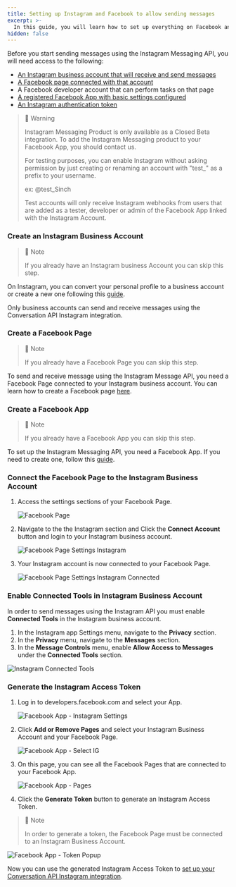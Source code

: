 ```yaml
---
title: Setting up Instagram and Facebook to allow sending messages 
excerpt: >- 
  In this guide, you will learn how to set up everything on Facebook and Instagram before sending messages 
hidden: false
---
```


Before you start sending messages using the Instagram Messaging API, you will need access to the following:

* [An Instagram business account that will receive and send messages](#create-an-instagram-business-account)
* [A Facebook page connected with that account](#create-a-facebook-page)
* A Facebook developer account that can perform tasks on that page
* [A registered Facebook App with basic settings configured](#create-a-facebook-app)
* [An Instagram authentication token](#generate-the-instagram-access-token)

> 🚧 Warning
>
> Instagram Messaging Product is only available as a Closed Beta integration. To add the Instagram Messaging product to your Facebook App, you should contact us.
> 
> For testing purposes, you can enable Instagram without asking permission by just creating or renaming an account with "test_" as a prefix to your username.
> 
> ex: @test_Sinch
> 
> Test accounts will only receive Instagram webhooks from users that are added as a tester, developer or admin of the Facebook App linked with the Instagram Account.
> 

### Create an Instagram Business Account

> 📘 Note
>
> If you already have an Instagram business Account you can skip this step.

On Instagram, you can convert your personal profile to a business account or create a new one following this [guide](https://www.facebook.com/business/help/502981923235522).

Only business accounts can send and receive messages using the Conversation API Instagram integration.

### Create a Facebook Page

> 📘 Note
>
> If you already have a Facebook Page you can skip this step.

To send and receive message using the Instagram Message API, you need a Facebook Page connected to your Instagram business account. You can learn how to create a Facebook page [here](https://www.facebook.com/business/help/104002523024878).

### Create a Facebook App

> 📘 Note
>
> If you already have a Facebook App you can skip this step.

To set up the Instagram Messaging API, you need a Facebook App. If you need to create one, follow this [guide](https://developers.facebook.com/docs/development/create-an-app/).

### Connect the Facebook Page to the Instagram Business Account

1. Access the settings sections of your Facebook Page.

   ![Facebook Page](../conversation-channel-support/images/channel-support/instagram/fb_page.png)

2. Navigate to the the Instagram section and Click the **Connect Account** button and login to your Instagram business account. 

   ![Facebook Page Settings Instagram](../conversation-channel-support/images/channel-support/instagram/fb_page_instagram.png)

3. Your Instagram account is now connected to your Facebook Page.

   ![Facebook Page Settings Instagram Connected](../conversation-channel-support/images/channel-support/instagram/fb_page_instagram_connected.png)

### Enable Connected Tools in Instagram Business Account

In order to send messages using the Instagram API you must enable **Connected Tools** in the Instagram business account.

1. In the Instagram app Settings menu, navigate to the **Privacy** section.
2. In the **Privacy** menu, navigate to the **Messages** section.
3. In the **Message Controls** menu, enable **Allow Access to Messages** under the **Connected Tools** section.

![Instagram Connected Tools](../conversation-channel-support/images/channel-support/instagram/ig_connected_tools.png)

### Generate the Instagram Access Token

1. Log in to developers.facebook.com and select your App.

   ![Facebook App - Instagram Settings](../conversation-channel-support/images/channel-support/instagram/fb_gen_token.png)

2. Click **Add or Remove Pages** and select your Instagram Business Account and your Facebook Page.

   ![Facebook App - Select IG](../conversation-channel-support/images/channel-support/instagram/fb_gen_token_add_ig.png)

3. On this page, you can see all the Facebook Pages that are connected to your Facebook App.

   ![Facebook App - Pages](../conversation-channel-support/images/channel-support/instagram/fb_gen_token_pages.png)

4. Click the **Generate Token** button to generate an Instagram Access Token.

> 📘 Note
>
> In order to generate a token, the Facebook Page must be connected to an Instagram Business Account.

   ![Facebook App - Token Popup](../conversation-channel-support/images/channel-support/instagram/fb_gen_token_popup.png)

Now you can use the generated Instagram Access Token to [set up your Conversation API Instagram integration](doc:conversation-instagram).
